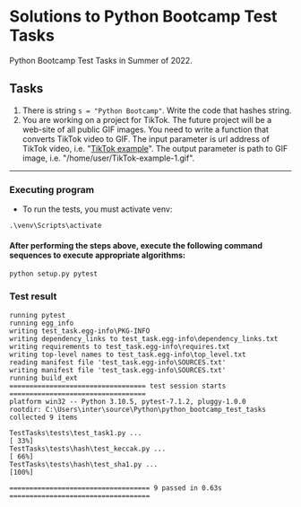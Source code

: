 # Solutions to Python Bootcamp Test Tasks

Python Bootcamp Test Tasks in Summer of 2022.

## Tasks
1. There is string `s = "Python Bootcamp"`. Write the code that hashes string.
2. You are working on a project for TikTok. The future project will be a web-site of all public GIF images. 
You need to write a function that converts TikTok video to GIF. The input parameter is url address of TikTok 
video, i.e. 
"[TikTok example](https://v16m-webapp.tiktokcdn-us.com/ed129ecb01ab00e202682e99f68a9288/62e7cb0d/video/tos/useast5/tos-useast5-pve-0068-tx/d69985b1677b4a73a584b56d604011ca/?a=1988&ch=0&cr=0&dr=0&lr=tiktok_m&cd=0%7C0%7C1%7C0&cv=1&br=4020&bt=2010&cs=0&ds=3&ft=ebtHKH-qMyq8ZjFl1we2N9befl7Gb&mime_type=video_mp4&qs=0&rc=OTU4MzU0NzVnaDpnOGg8OEBpajM5Z2c6ZmYzZTMzZzczNEAuMC9jLWBgNmExMzJfY18tYSMxX28vcjRnMGRgLS1kMS9zcw%3D%3D&l=20220801064449EF653E99EF32BC2EAB55)". 
The output parameter is path to GIF image, i.e. "/home/user/TikTok-example-1.gif".

---

### Executing program

* To run the tests, you must activate venv:
```
.\venv\Scripts\activate
```

#### After performing the steps above, execute the following command sequences to execute appropriate algorithms:
```
python setup.py pytest
```

### Test result
```
running pytest
running egg_info
writing test_task.egg-info\PKG-INFO
writing dependency_links to test_task.egg-info\dependency_links.txt
writing requirements to test_task.egg-info\requires.txt
writing top-level names to test_task.egg-info\top_level.txt
reading manifest file 'test_task.egg-info\SOURCES.txt'
writing manifest file 'test_task.egg-info\SOURCES.txt'
running build_ext
================================== test session starts ==================================
platform win32 -- Python 3.10.5, pytest-7.1.2, pluggy-1.0.0
rootdir: C:\Users\inter\source\Python\python_bootcamp_test_tasks
collected 9 items

TestTasks\tests\test_task1.py ...                                                                                                                                    [ 33%]
TestTasks\tests\hash\test_keccak.py ...                                                                                                                              [ 66%]
TestTasks\tests\hash\test_sha1.py ...                                                                                                                                [100%]

=================================== 9 passed in 0.63s ===================================
```
